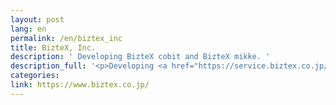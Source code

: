 ```yaml
---
layout: post
lang: en
permalink: /en/biztex_inc
title: BizteX, Inc.
description: ' Developing BizteX cobit and BizteX mikke. '
description_full: '<p>Developing <a href="https://service.biztex.co.jp/">BizteX cobit</a> and <a href="https://service.biztex.co.jp/mikke/">BizteX mikke</a>.</p>'
categories: 
link: https://www.biztex.co.jp/
---
```

